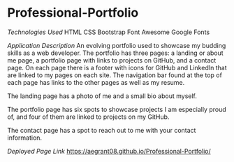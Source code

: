 # Professional-Portfolio

*Technologies Used*
HTML
CSS
Bootstrap
Font Awesome
Google Fonts

*Application Description*
An evolving portfolio used to showcase my budding skills as a web developer. The portfolio has three pages: a landing or about me page, a portfolio page with links to projects on GitHub, and a contact page. On each page there is a footer with icons for GitHub and LinkedIn that are linked to my pages on each site. The navigation bar found at the top of each page has links to the other pages as well as my resume.

The landing page has a photo of me and a small bio about myself.

The portfolio page has six spots to showcase projects I am especially proud of, and four of them are linked to projects on my GitHub.

The contact page has a spot to reach out to me with your contact information.

*Deployed Page Link*
https://aegrant08.github.io/Professional-Portfolio/
